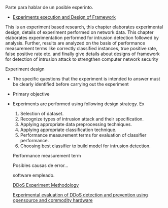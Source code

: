 Parte para hablar de un posible experinto.

* [Experiments execution and Design of Framework](http://shodhganga.inflibnet.ac.in/bitstream/10603/40658/10/10_chapter%205.pdf)

This is an experiment based research, this chapter elaborates experimental design, details of experiment performed on network data. This chapter elaborates experimentation performed for intrusion detection followed by analysis. Further, results are analyzed on the basis of performance measurement terms like correctly classified instances, true positive rate, false positive rate etc. and finally give details about designs of framework for detection of intrusion attack to strengthen computer network security 

Experiment design 

* The specific questions that the experiment is intended to answer must be clearly identified before carrying out the experiment
* Primary objective 
* Experiments are performed using following design strategy. Ex
  1. Selection of dataset.
  2. Recognize types of intrusion attack and their specification.
  3. Applying appropriate data preprocessing techniques.
  4. Applying appropriate classification technique.
  5. Performance measurement terms for evaluation of classifier performance.
  6. Choosing best classifier to build model for intrusion detection.
  
  Performance measurement term
  
  Posibles causas de error...
  
  software empleado.
  
  [DDoS Experiment Methodology](http://citeseerx.ist.psu.edu/viewdoc/download?doi=10.1.1.134.7224&rep=rep1&type=pdf)
  
  [Experimental evaluation of DDoS detection and prevention using opensource and commodity hardware](https://brage.bibsys.no/xmlui/bitstream/handle/11250/2504043/16386_FULLTEXT.pdf?sequence=1)
